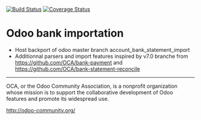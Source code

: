 [![Build Status](https://travis-ci.org/OCA/bank-statement-import.svg?branch=8.0)](https://travis-ci.org/OCA/bank-statement-import)
[![Coverage Status](https://coveralls.io/repos/OCA/bank-statement-import/badge.png?branch=8.0)](https://coveralls.io/r/OCA/bank-statement-import?branch=8.0)

Odoo bank importation
=====================

* Host backport of odoo master branch account_bank_statement_import
* Additionnal parsers and import features inspired by v7.0 branche from https://github.com/OCA/bank-payment and https://github.com/OCA/bank-statement-reconcile

----

OCA, or the Odoo Community Association, is a nonprofit organization whose 
mission is to support the collaborative development of Odoo features and 
promote its widespread use.

http://odoo-community.org/

